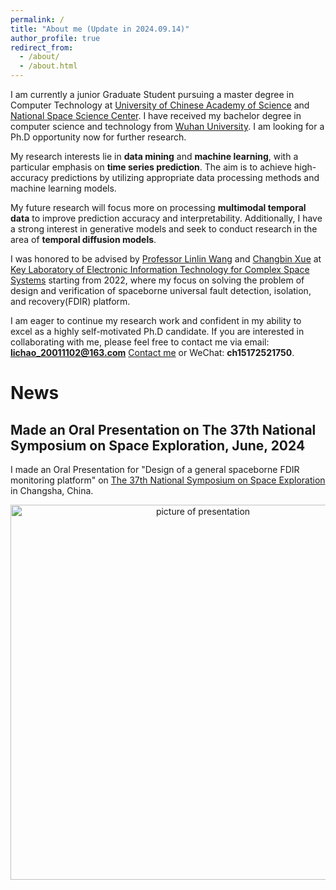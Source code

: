 ```yaml
---
permalink: /
title: "About me (Update in 2024.09.14)"
author_profile: true
redirect_from: 
  - /about/
  - /about.html
---
```


I am currently a junior Graduate Student pursuing a master degree in Computer Technology at [University of Chinese Academy of Science](https://english.ucas.ac.cn/) and [National Space Science Center](http://english.nssc.cas.cn/). I have received my bachelor degree in computer science and technology from [Wuhan University](https://en.whu.edu.cn/). I am looking for a Ph.D opportunity now for further research.

My research interests lie in **data mining** and **machine learning**, with a particular emphasis on **time series prediction**. The aim is to achieve high-accuracy predictions by utilizing appropriate data processing methods and machine learning models.

My future research will focus more on processing **multimodal temporal data** to improve prediction accuracy and interpretability. Additionally, I have a strong interest in generative models and seek to conduct research in the area of **temporal diffusion models**.

I was honored to be advised by [Professor Linlin Wang](https://people.ucas.edu.cn/~wanglinlin) and [Changbin Xue](https://people.ucas.edu.cn/~xuechangbin) at [Key Laboratory of Electronic Information Technology for Complex Space Systems](https://www.nssc.cas.cn/gjzdsys2015/seit/) starting from 2022, where my focus on solving the problem of design and verification of spaceborne universal fault detection, isolation, and recovery(FDIR) platform.

I am eager to continue my research work and confident in my ability to excel as a highly self-motivated Ph.D candidate. If you are interested in collaborating with me, please feel free to contact me via email: **lichao_20011102@163.com** [Contact me](mailto:lichao_20011102@163.com) or WeChat: **ch15172521750**.



# News
## Made an Oral Presentation on The 37th National Symposium on Space Exploration, June, 2024

I made an Oral Presentation for "Design of a general spaceborne FDIR monitoring platform" on [The 37th National Symposium on Space Exploration](https://cssr.kejie.org.cn/meeting/37QGKJTCH/) in Changsha, China.
<div style="text-align: center;">
  <img src="../images/conference.png" alt="picture of presentation" style="width:600px;">
</div>


